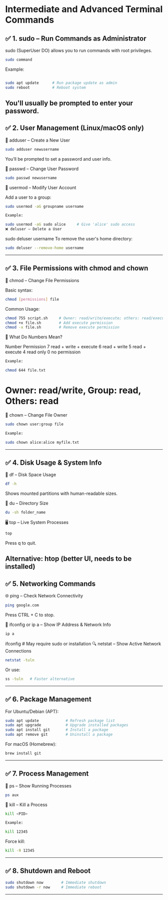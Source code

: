 # Intermediate and Advanced Terminal Commands
## ✅ 1. sudo – Run Commands as Administrator

sudo (SuperUser DO) allows you to run commands with root privileges.
```bash
sudo command
```
Example:
```bash

sudo apt update      # Run package update as admin
sudo reboot          # Reboot system
```
You'll usually be prompted to enter your password.
---

## ✅ 2. User Management (Linux/macOS only)

👤 adduser – Create a New User
```bash
sudo adduser newusername
```
You’ll be prompted to set a password and user info.

🔑 passwd – Change User Password
```bash
sudo passwd newusername
```
👥 usermod – Modify User Account

Add a user to a group:
```bash
sudo usermod -aG groupname username
```
```bash
Example:

sudo usermod -aG sudo alice     # Give 'alice' sudo access
❌ deluser – Delete a User
```

sudo deluser username
To remove the user's home directory:
```bash
sudo deluser --remove-home username
```
---
## ✅ 3. File Permissions with chmod and chown

🔐 chmod – Change File Permissions

Basic syntax:
```bash
chmod [permissions] file
```
Common Usage:
```bash
chmod 755 script.sh     # Owner: read/write/execute; others: read/execute
chmod +x file.sh        # Add execute permission
chmod -x file.sh        # Remove execute permission
```
🔢 What Do Numbers Mean?

Number	Permission
7	read + write + execute
6	read + write
5	read + execute
4	read only
0	no permission
```bash
Example:

chmod 644 file.txt
```
# Owner: read/write, Group: read, Others: read
👑 chown – Change File Owner
```bash
sudo chown user:group file
```
```bash
Example:

sudo chown alice:alice myfile.txt
```
---

## ✅ 4. Disk Usage & System Info

💽 df – Disk Space Usage
```bash
df -h
```
Shows mounted partitions with human-readable sizes.

📁 du – Directory Size
```bash
du -sh folder_name
```
🖥️ top – Live System Processes
```bash
top
```
Press q to quit.

Alternative: htop (better UI, needs to be installed)
---

## ✅ 5. Networking Commands

🌐 ping – Check Network Connectivity
```bash
ping google.com
```
Press CTRL + C to stop.

📶 ifconfig or ip a – Show IP Address & Network Info
```bash
ip a
```
ifconfig   # May require sudo or installation
🔍 netstat – Show Active Network Connections
```bash
netstat -tuln
```
Or use:
```bash
ss -tuln   # Faster alternative
```
---

## ✅ 6. Package Management

For Ubuntu/Debian (APT):
```bash
sudo apt update            # Refresh package list
sudo apt upgrade           # Upgrade installed packages
sudo apt install git       # Install a package
sudo apt remove git        # Uninstall a package
```
For macOS (Homebrew):
```bash
brew install git

```
---

## ✅ 7. Process Management

🔎 ps – Show Running Processes
```bash
ps aux
```
🔫 kill – Kill a Process
```bash
kill <PID>
```
```bash
Example:

kill 12345
```
Force kill:
```bash
kill -9 12345
```
---
## ✅ 8. Shutdown and Reboot
```bash
sudo shutdown now        # Immediate shutdown
sudo shutdown -r now     # Immediate reboot
```
***